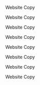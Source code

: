 Website Copy

Website Copy

Website Copy

Website Copy

Website Copy

Website Copy

Website Copy

Website Copy
